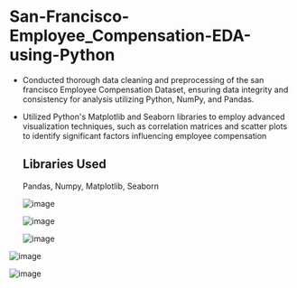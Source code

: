 # San-Francisco-Employee_Compensation-EDA-using-Python
* Conducted thorough data cleaning and preprocessing of the san francisco Employee Compensation Dataset, ensuring data integrity and consistency for analysis utilizing Python, NumPy, and Pandas.
* Utilized Python's Matplotlib and Seaborn libraries to employ advanced visualization techniques, such as correlation matrices and scatter plots  to identify significant factors influencing employee compensation

  ## Libraries Used
  Pandas, Numpy, Matplotlib, Seaborn


  ![image](https://github.com/akshay-venur/San-Francisco-Employee_Compensation-EDA-using-Python/assets/43615481/82aec2dd-d483-422f-bbd9-286c94464a78)

  ![image](https://github.com/akshay-venur/San-Francisco-Employee_Compensation-EDA-using-Python/assets/43615481/bd54d7fb-b288-4f2c-88f3-f15f7f65ffde)

  ![image](https://github.com/akshay-venur/San-Francisco-Employee_Compensation-EDA-using-Python/assets/43615481/7b66dfe3-d6f8-4053-9b3c-37e3fb146783)

![image](https://github.com/akshay-venur/San-Francisco-Employee_Compensation-EDA-using-Python/assets/43615481/3a286ab1-c37e-41a0-9779-758e239a3c9d)

![image](https://github.com/akshay-venur/San-Francisco-Employee_Compensation-EDA-using-Python/assets/43615481/80b96345-e7ad-4298-92b0-3b1da883ffe0)



